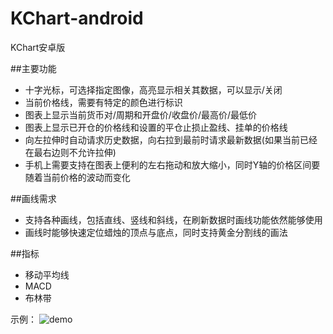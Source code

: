 # KChart-android
KChart安卓版

##主要功能

* 十字光标，可选择指定图像，高亮显示相关其数据，可以显示/关闭
* 当前价格线，需要有特定的颜色进行标识
* 图表上显示当前货币对/周期和开盘价/收盘价/最高价/最低价
* 图表上显示已开仓的价格线和设置的平仓止损止盈线、挂单的价格线
* 向左拉伸时自动请求历史数据，向右拉到最前时请求最新数据(如果当前已经在最右边则不允许拉伸)
* 手机上需要支持在图表上便利的左右拖动和放大缩小，同时Y轴的价格区间要随着当前价格的波动而变化

##画线需求

* 支持各种画线，包括直线、竖线和斜线，在刷新数据时画线功能依然能够使用
* 画线时能够快速定位蜡烛的顶点与底点，同时支持黄金分割线的画法

##指标
* 移动平均线
* MACD
* 布林带

示例：
![demo](https://raw.githubusercontent.com/ssj234/KChart-android/master/screen.png)